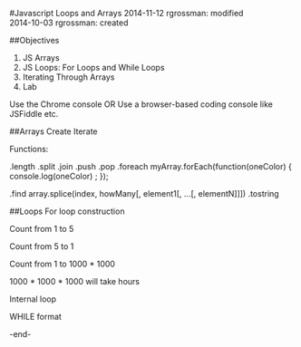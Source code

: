 #Javascript Loops and Arrays
2014-11-12 rgrossman: modified    
2014-10-03 rgrossman: created



##Objectives


  1. JS Arrays
  2. JS Loops: For Loops and While Loops
  3. Iterating Through Arrays
  4. Lab


Use the Chrome console
OR
Use a browser-based coding console like JSFiddle etc.


##Arrays
Create
Iterate

Functions:

.length
.split
.join
.push
.pop
.foreach
myArray.forEach(function(oneColor) { 
console.log(oneColor) ;
});

.find
array.splice(index, howMany[, element1[, ...[, elementN]]])
.tostring


##Loops
For loop construction

Count from 1 to 5

Count from 5 to 1

Count from 1 to 1000 * 1000

1000 * 1000 * 1000 will take hours

Internal loop

WHILE format

-end-

